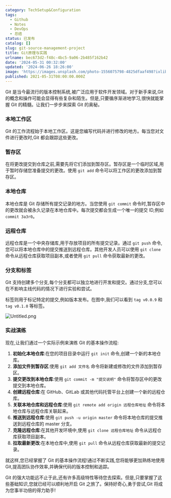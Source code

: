 ```yaml
---
category: TechSetup&Configuration
tags:
  - Github
  - Notes
  - DevOps
  - 总结
status: 已发布
catalog: []
slug: git-source-management-project
title: Git原理与实践
urlname: bec673d2-f48c-4bc5-9a06-2b485f162b42
date: '2024-05-31 00:32:00'
updated: '2024-06-26 18:26:00'
image: 'https://images.unsplash.com/photo-1556075798-4825dfaaf498?ixlib=rb-4.0.3&q=85&fm=jpg&crop=entropy&cs=srgb'
published: 2021-05-31T08:00:00.000Z
---
```


Git 是当今最流行的版本控制系统,被广泛应用于软件开发领域。对于新手来说,Git 的概念和操作可能会显得有些复杂和陌生。但是,只要循序渐进地学习,很快就能掌握 Git 的精髓。让我们一步步来探索 Git 的奥秘。


### 本地工作区


Git 的工作流程始于本地工作区。这是您编写代码并进行修改的地方。每当您对文件进行更改时,Git 都会跟踪这些更改。


### 暂存区


在将更改提交到仓库之前,需要先将它们添加到暂存区。暂存区是一个临时区域,用于暂时存储您准备提交的更改。使用 `git add` 命令可以将工作区的更改添加到暂存区。


### 本地仓库


本地仓库是 Git 存储所有提交记录的地方。当您使用 `git commit` 命令时,暂存区中的更改就会被永久记录在本地仓库中。每次提交都会生成一个唯一的提交 ID,例如 `commit 3a3r0`。


### 远程仓库


远程仓库是一个中央存储库,用于存放项目的所有提交记录。通过 `git push` 命令,您可以将本地仓库中的提交推送到远程仓库。其他开发人员可以使用 `git clone` 命令从远程仓库获取项目副本,或者使用 `git pull` 命令获取最新的更改。


### 分支和标签


Git 支持创建多个分支,每个分支都可以独立地进行开发和提交。通过分支,您可以在不影响主线代码的情况下进行实验和尝试。


标签则用于标记特定的提交,例如版本发布。在图中,我们可以看到 `tag v0.0.9` 和 `tag v0.1.0` 等标签。


![Untitled.png](https://prod-files-secure.s3.us-west-2.amazonaws.com/5d24fe63-e567-4804-86f9-9fdc62e13082/77b77e01-3aab-4add-bdbd-7f489727861d/Untitled.png?X-Amz-Algorithm=AWS4-HMAC-SHA256&X-Amz-Content-Sha256=UNSIGNED-PAYLOAD&X-Amz-Credential=ASIAZI2LB4667FKDIX3X%2F20250226%2Fus-west-2%2Fs3%2Faws4_request&X-Amz-Date=20250226T053828Z&X-Amz-Expires=3600&X-Amz-Security-Token=IQoJb3JpZ2luX2VjEBgaCXVzLXdlc3QtMiJHMEUCIQCYxHy732%2FcwNrkXJVlH5ZnYMsVMkRjnnQy%2FREaTKQ4BQIgfGfSgtIOkOXpha8VXmwog3BJ4GmCNotTQipnnRdeoQEq%2FwMIURAAGgw2Mzc0MjMxODM4MDUiDFVELHYkvFVjusD%2BYCrcA2URI7JuYI%2Futz4lImMpyJc0B%2FDiJ0xb36kRA07aOJ6cWAirNkWT0Zus6gMHjm2QmFUw7E8dIFvuukSez7mwGWxHen1pY2lkuWB67uHmdeqvpBsL1ThyIoCKBRI3obzgsrQMyrxno1Glfl7SYfj7Mnx05zyjezWm6%2FzgCCarvTBLf4YVsMW5hAtwFpxc5ppzWNbC6bP%2FdUl0160bnw%2FsmckuGAsqPIw4AVlSrjG9Gbv6Dfv%2FLhWViBXFUzGl3vNKP13VERyW%2BoTdFRrasS9uveNJ6wBsswYTt%2BQQF2Q1xbDtWBQD35zW2DOk%2BFwYM6nZjnaZKtdLUiiPqtDf6T%2BTdHX0RAupZdubfTP4eSZxGA3CYklmvwlTfXizyqD7WfGByUX8MNe9D38bXAh3EoBSCE4UFN7OyydZAvTFVWOotNZVyUx5c6nn%2Bhy308brk1pAeX5ZboWnyPcY%2FFpKo9AtED5H2SUEb5j3a%2Fqsqvtfya7L9y2YW%2FU%2BcHkQhgOxyzOasSaEhuxX6nKAWBmee%2BfgfaEeyNh0jkWwoqHTPVIYLzvAfLlvEA1LSSZzxIuAbtu%2BeVol952GQqNDhIDZYRR3wUJA6YAOFV6o%2Byg1UbZZzlSuEbaraAStNRcyetyJMKG7%2Bb0GOqUBhOxjSZTvHzCGDEmdzYF6shF70lI9Jlc2oDUXZS6GnXg7S0opGiyBJl5pT9qZDgzk62ZSXXGYO4S31xE9nniL9eH4ZOvxZmhYX0EUbSjSqI0lH3nSJOVjK2ef6UdIEH7fbyKpGIoWjRp6TBw60e6If18%2F4b922lHifj8ThkKpHteHA6vxvkp8w3R8b1UX31YjlCHmERLr1nD0i3fM03VxwecorCbB&X-Amz-Signature=c7a4acd7fc61ce23018f94df8a9f4a6c08c7b54fe076e3a41c218c8fc5468413&X-Amz-SignedHeaders=host&x-id=GetObject)


### 实战演练


现在,让我们通过一个实际示例来演练 Git 的基本操作流程:

1. **初始化本地仓库**:在您的项目目录中运行 `git init` 命令,创建一个新的本地仓库。
2. **添加文件到暂存区**:使用 `git add 文件名` 命令将新建或修改的文件添加到暂存区。
3. **提交更改到本地仓库**:使用 `git commit -m "提交说明"` 命令将暂存区中的更改提交到本地仓库。
4. **创建远程仓库**:在 GitHub、GitLab 或其他代码托管平台上创建一个新的远程仓库。
5. **关联本地仓库和远程仓库**:使用 `git remote add origin 远程仓库地址` 命令将本地仓库与远程仓库关联起来。
6. **推送到远程仓库**:使用 `git push -u origin master` 命令将本地仓库的提交推送到远程仓库的 master 分支。
7. **克隆远程仓库**:在其他开发环境中,使用 `git clone 远程仓库地址` 命令从远程仓库获取项目副本。
8. **拉取最新更改**:在本地仓库中,使用 `git pull` 命令从远程仓库获取最新的提交记录。

就这样,您已经掌握了 Git 的基本操作流程!通过不断实践,您将能够更加熟练地使用 Git,提高团队协作效率,并确保代码的版本控制和追踪。


Git 的强大功能远不止于此,还有许多高级特性等待您去探索。但是,只要掌握了这些基础知识,您就已经可以顺利地开启 Git 之旅了。保持好奇心,勇于尝试,Git 将成为您事半功倍的得力助手!

